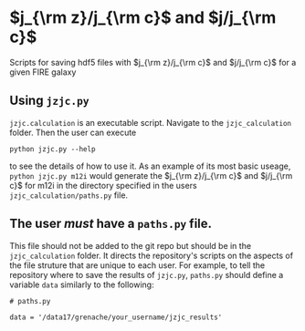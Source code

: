# $j_{\rm z}/j_{\rm c}$ and $j/j_{\rm c}$
Scripts for saving hdf5 files with $j_{\rm z}/j_{\rm c}$ and $j/j_{\rm c}$ for a given FIRE galaxy

## Using `jzjc.py`
`jzjc.calculation` is an executable script. Navigate to the `jzjc_calculation` folder. Then the user can execute

~~~
python jzjc.py --help
~~~

to see the details of how to use it. As an example of its most basic useage, `python jzjc.py m12i` would generate the $j_{\rm z}/j_{\rm c}$ and $j/j_{\rm c}$ for m12i in the directory specified in the users `jzjc_calculation/paths.py` file.

## The user *must* have a `paths.py` file.
This file should not be added to the git repo but should be in the `jzjc_calculation` folder. It directs the repository's scripts on the aspects of the file struture that are unique to each user. For example, to tell the repository where to save the results of `jzjc.py`, `paths.py` should define a variable `data` similarly to the following:

~~~
# paths.py

data = '/data17/grenache/your_username/jzjc_results'
~~~
